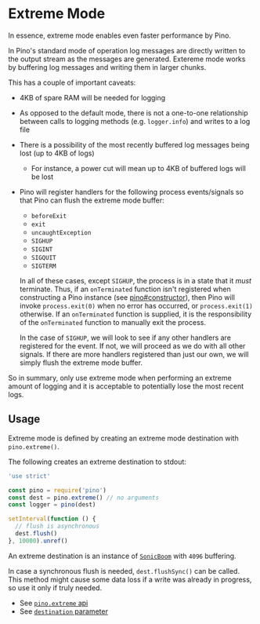 # Extreme Mode

In essence, extreme mode enables even faster performance by Pino.

In Pino's standard mode of operation log messages are directly written to the
output stream as the messages are generated. Extereme mode works by buffering
log messages and writing them in larger chunks.

This has a couple of important caveats:

* 4KB of spare RAM will be needed for logging
* As opposed to the default mode, there is not a one-to-one relationship between
  calls to logging methods (e.g. `logger.info`) and writes to a log file
* There is a possibility of the most recently buffered log messages being lost
  (up to 4KB of logs)
  * For instance, a power cut will mean up to 4KB of buffered logs will be lost
* Pino will register handlers for the following process events/signals so that
  Pino can flush the extreme mode buffer:

  + `beforeExit`
  + `exit`
  + `uncaughtException`
  + `SIGHUP`
  + `SIGINT`
  + `SIGQUIT`
  + `SIGTERM`

  In all of these cases, except `SIGHUP`, the process is in a state that it
  *must* terminate. Thus, if an `onTerminated` function isn't registered when
  constructing a Pino instance (see [pino#constructor](api.md#constructor)),
  then Pino will invoke `process.exit(0)` when no error has occurred, or
  `process.exit(1)` otherwise. If an `onTerminated` function is supplied, it 
  is the responsibility of the `onTerminated` function to manually exit the process.

  In the case of `SIGHUP`, we will look to see if any other handlers are
  registered for the event. If not, we will proceed as we do with all other
  signals. If there are more handlers registered than just our own, we will
  simply flush the extreme mode buffer.

So in summary, only use extreme mode when performing an extreme amount of
logging and it is acceptable to potentially lose the most recent logs.

## Usage

Extreme mode is defined by creating an extreme mode destination with
`pino.extreme()`.

The following creates an extreme destination to stdout:

```js
'use strict'

const pino = require('pino')
const dest = pino.extreme() // no arguments
const logger = pino(dest)

setInterval(function () {
  // flush is asynchronous
  dest.flush()
}, 10000).unref()
```

An extreme destination is an instance of
[`SonicBoom`](https://github.com/mcollina/sonic-boom) with `4096`
buffering.

In case a synchronous flush is needed, `dest.flushSync()` can be called.
This method might cause some data loss if a write was already in
progress, so use it only if truly needed.

* See [`pino.extreme` api](/docs/api.md#pino-extreme)
* See [`destination` parameter](/docs/api.md#destination)
